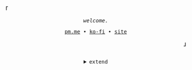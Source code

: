 <!---
Inspired from https://github.com/owl4ce
--->

<h2></h2><br>

<p align="left"><strong><samp>「</samp></strong></p>
   <p align="center">
      <samp>
         <em>welcome.</em>
      </samp><br>
   </p>
   <p align="center">
      <samp>
         <a href="mailto:janleigh@pm.me" target="_blank">pm.me</a> &#8226;
         <a href="https://ko-fi.com/janleigh" target="_blank">ko-fi</a> &#8226;
         <a href="https://janleigh.tech" target="_blank">site</a>
      </samp>
   </p>
<p align="right"><strong><samp>」</samp></strong></p>

<br>

<details align="center">
<summary><samp>extend</samp></summary>
   
<!--- TECHNOLOGIES --->
<p align="center">
   <samp>
      <em>technologies.</em>
      <br>
   </samp><br>
   <img src="https://img.shields.io/badge/JavaScript-323330?style=for-the-badge&logo=javascript&logoColor=F7DF1E">
   <img src="https://img.shields.io/badge/TypeScript-007ACC?style=for-the-badge&logo=typescript&logoColor=white">
   <img src="https://img.shields.io/badge/Rust-black?style=for-the-badge&logo=rust&logoColor=#E57324">
   <br>
   <img src="https://img.shields.io/badge/Node.js-339933?style=for-the-badge&logo=nodedotjs&logoColor=white">
   <img src="https://img.shields.io/badge/React-20232A?style=for-the-badge&logo=react&logoColor=61DAFB">
   <img src="https://img.shields.io/badge/next.js-000000?style=for-the-badge&logo=nextdotjs&logoColor=white">
   <img src="https://img.shields.io/badge/Bulma-00d1b2?style=for-the-badge&logo=bulma&logoColor=white">
   <img src="https://img.shields.io/badge/Sass-CC6699?style=for-the-badge&logo=sass&logoColor=white">
   <br>
   <img src="https://img.shields.io/badge/Prisma-3982CE?style=for-the-badge&logo=Prisma&logoColor=white">
   <img src="https://img.shields.io/badge/MongoDB-white?style=for-the-badge&logo=mongodb&logoColor=4EA94B">
</p>
   
<h2></h2><br>

<p align="center">
   <samp>
      <em>gh stats.</em>
      <br>
   </samp><br>
   <a href="https://github.com/janleigh/">
      <img src="https://komarev.com/ghpvc/?username=janleigh&color=c9cbff&style=for-the-badge&label=PROFILE+HITS"/>
   </a>
   <br>
   <a href="https://github.com/janleigh/">
      <img src="https://github-readme-streak-stats.herokuapp.com?user=janleigh&hide_border=true&background=0D1117&currStreakLabel=FFFFFF&sideLabels=FFFFFF&currStreakNum=FFFFFF&dates=FFFFFF&sideNums=FFFFFF&fire=c9cbff&ring=c9cbff&stroke=FFFFFFFF)](https://git.io/streak-stats)"/>
   </a> 
   <img align="center" src="https://github-profile-trophy.vercel.app/?username=janleigh&theme=darkhub&no-frame=true&margin-w=20&title=Stars,Followers,Commits,Issues,MultiLanguage,Repositories">
</p>
